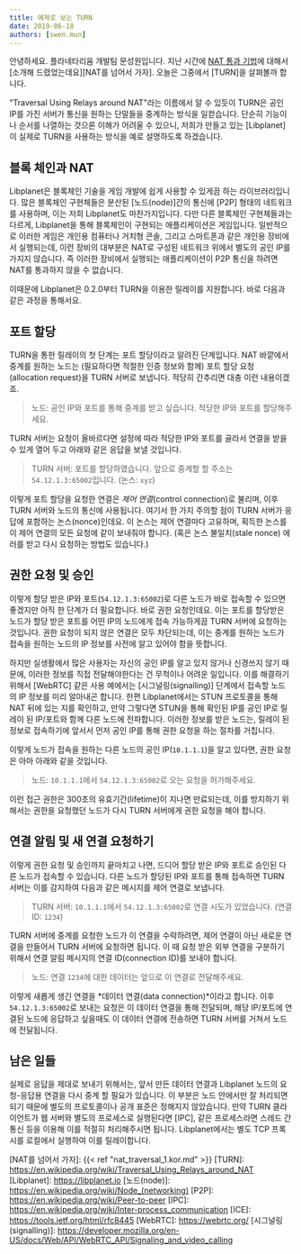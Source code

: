 ```yaml
---
title: 예제로 보는 TURN
date: 2019-06-18
authors: [swen.mun]
---
```


안녕하세요. 플라네타리움 개발팀 문성원입니다. 지난 시간에 [NAT 통과 기법]에 대해서 [소개해 드렸었는데요][NAT를 넘어서 가자]. 오늘은 그중에서 [TURN]을 살펴볼까 합니다.

"Traversal Using Relays around NAT"라는 이름에서 알 수 있듯이 TURN은 공인 IP를 가진 서버가 통신을 원하는 단말들을 중계하는 방식을 일컫습니다. 단순히 기능이나 순서를 나열하는 것으론 이해가 어려울 수 있으니, 저희가 만들고 있는 [Libplanet]이 실제로 TURN을 사용하는 방식을 예로 설명하도록 하겠습니다.

## 블록 체인과 NAT 

Libplanet은 블록체인 기술을 게임 개발에 쉽게 사용할 수 있게끔 하는 라이브러리입니다. 많은 블록체인 구현체들은 분산된 [노드(node)]간의 통신에 [P2P] 형태의 네트워크를 사용하며, 이는 저희 Libplanet도 마찬가지입니다. 다만 다른 블록체인 구현체들과는 다르게, Libplanet을 통해 블록체인이 구현되는 애플리케이션은 게임입니다. 일반적으로 이러한 게임은 개인용 컴퓨터나 거치형 콘솔, 그리고 스마트폰과 같은 개인용 장비에서 실행되는데, 이런 장비의 대부분은 NAT로 구성된 네트워크 위에서 별도의 공인 IP를 가지지 않습니다. 즉 이러한 장비에서 실행되는 애플리케이션이 P2P 통신을 하려면 NAT를 통과하지 않을 수 없습니다.
 
이때문에 Libplanet은 0.2.0부터 TURN을 이용한 릴레이를 지원합니다. 바로 다음과 같은 과정을 통해서요.


## 포트 할당

TURN을 통한 릴레이의 첫 단계는 포트 할당이라고 알려진 단계입니다. NAT 바깥에서 중계를 원하는 노드는 (필요하다면 적절한 인증 정보와 함께) 포트 할당 요청(allocation request)을 TURN 서버로 보냅니다. 적당히 간추리면 대충 이런 내용이겠죠.

> 노드: 공인 IP와 포트를 통해 중계를 받고 싶습니다. 적당한 IP와 포트를 할당해주세요.

TURN 서버는 요청이 올바르다면 설정에 따라 적당한 IP와 포트를 골라서 연결을 받을 수 있게 열어 두고 아래와 같은 응답을 보낼 것입니다.

> TURN 서버: 포트를 할당하였습니다. 앞으로 중계할 할 주소는 `54.12.1.3:65002`입니다. (논스: `xyz`)

이렇게 포트 할당을 요청한 연결은 *제어 연결*(control connection)로 불리며, 이후 TURN 서버와 노드의 통신에 사용됩니다. 여기서 한 가지 주의할 점이 TURN 서버가 응답에 포함하는 논스(nonce)인데요. 이 논스는 제어 연결마다 고유하며, 획득한 논스를 이 제어 연결의 모든 요청에 같이 보내줘야 합니다. (혹은 논스 불일치(stale nonce) 에러를 받고 다시 요청하는 방법도 있습니다.)

## 권한 요청 및 승인

이렇게 할당 받은 IP와 포트(`54.12.1.3:65002`)로 다른 노드가 바로 접속할 수 있으면 좋겠지만 아직 한 단계가 더 필요합니다. 바로 권한 요청인데요. 이는 포트를 할당받은 노드가 할당 받은 포트를 어떤 IP의 노드에게 접속 가능하게끔 TURN 서버에 요청하는 것입니다. 권한 요청이 되지 않은 연결은 모두 차단되는데, 이는 중계를 원하는 노드가 접속을 원하는 노드의 IP 정보를 사전에 알고 있어야 함을 뜻합니다. 

하지만 실생활에서 많은 사용자는 자신의 공인 IP를 알고 있지 않거나 신경쓰지 않기 때문에, 이러한 정보를 직접 전달해야한다는 건 무척이나 어려운 일입니다. 이를 해결하기 위해서 [WebRTC] 같은 사용 예에서는 [시그널링(signalling)] 단계에서 접속할 노드의 IP 정보를 미리 알아내곤 합니다. 한편 Libplanet에서는 STUN 프로토콜을 통해 NAT 뒤에 있는 지를 확인하고, 만약 그렇다면 STUN을 통해 확인된 IP를 공인 IP로 릴레이 된 IP/포트와 함께 다른 노드에 전파합니다. 이러한 정보를 받은 노드는, 릴레이 된 정보로 접속하기에 앞서서 먼저 공인 IP를 통해 권한 요청을 하는 절차를 거칩니다.

이렇게 노드가 접속을 원하는 다른 노드의 공인 IP(`10.1.1.1`)을 알고 있다면, 권한 요청은 아마 아래와 같을 것입니다.

> 노드: `10.1.1.1`에서 `54.12.1.3:65002`로 오는 요청을 허가해주세요.

이런 접근 권한은 300초의 유효기간(lifetime)이 지나면 만료되는데, 이를 방지하기 위해서는 권한을 요청했던 노드가 다시 TURN 서버에게 권한 요청을 해야 합니다.

## 연결 알림 및 새 연결 요청하기

이렇게 권한 요청 및 승인까지 끝마치고 나면, 드디어 할당 받은 IP와 포트로 승인된 다른 노드가 접속할 수 있습니다. 다른 노드가 할당된 IP와 포트를 통해 접속하면 TURN 서버는 이를 감지하여 다음과 같은 메시지를 제어 연결로 보냅니다.

> TURN 서버: `10.1.1.1`에서 `54.12.1.3:65002`로 연결 시도가 있었습니다. (연결 ID: `1234`)

TURN 서버에 중계를 요청한 노드가 이 연결을 수락하려면, 제어 연결이 아닌 새로운 연결을 만들어서 TURN 서버에 요청하면 됩니다. 이 때 요청 받은 외부 연결을 구분하기 위해서 연결 알림 메시지의 연결 ID(connection ID)를 보내야 합니다.

> 노드: 연결 `1234`에 대한 데이터는 앞으로 이 연결로 전달해주세요.

이렇게 새롭게 생긴 연결을 *데이터 연결(data connection)*이라고 합니다. 이후 `54.12.1.3:65002`로 보내는 요청은 이 데이터 연결을 통해 전달되며, 해당 IP/포트에 연결된 노드에 응답하고 싶을때도 이 데이터 연결에 전송하면 TURN 서버를 거쳐서 노드에 전달됩니다.

## 남은 일들

실제로 응답을 제대로 보내기 위해서는, 앞서 만든 데이터 연결과 Libplanet 노드의 요청-응답용 연결을 다시 중계 할 필요가 있습니다. 이 부분은 노드 안에서만 잘 처리되면 되기 때문에 별도의 프로토콜이나 공개 표준은 정해지지 않았습니다. 만약 TURN 클라이언트가 웹 서버와 별도의 프로세스로 실행된다면 [IPC], 같은 프로세스라면 스레드 간 통신 등을 이용해 이를 적절히 처리해주시면 됩니다. Libplanet에서는 별도 TCP 프록시를 로컬에서 실행하여 이를 릴레이합니다.


[NAT 통과 기법]: https://en.wikipedia.org/wiki/NAT_traversal
[NAT를 넘어서 가자]: {{< ref "nat_traversal_1.kor.md" >}}
[TURN]: https://en.wikipedia.org/wiki/Traversal_Using_Relays_around_NAT
[Libplanet]: https://libplanet.io
[노드(node)]: https://en.wikipedia.org/wiki/Node_(networking)
[P2P]: https://en.wikipedia.org/wiki/Peer-to-peer
[IPC]: https://en.wikipedia.org/wiki/Inter-process_communication
[ICE]: https://tools.ietf.org/html/rfc8445
[WebRTC]: https://webrtc.org/
[시그널링(signalling)]: https://developer.mozilla.org/en-US/docs/Web/API/WebRTC_API/Signaling_and_video_calling

